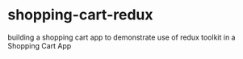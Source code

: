 # shopping-cart-redux
building a shopping cart app to demonstrate use of redux toolkit in a Shopping Cart App 
